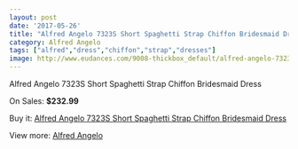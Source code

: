 ```yaml
---
layout: post
date: '2017-05-26'
title: "Alfred Angelo 7323S Short Spaghetti Strap Chiffon Bridesmaid Dress"
category: Alfred Angelo
tags: ["alfred","dress","chiffon","strap","dresses"]
image: http://www.eudances.com/9008-thickbox_default/alfred-angelo-7323s-short-spaghetti-strap-chiffon-bridesmaid-dress.jpg
---
```

Alfred Angelo 7323S Short Spaghetti Strap Chiffon Bridesmaid Dress

On Sales: **$232.99**
<a href="https://www.eudances.com/en/alfred-angelo/3026-alfred-angelo-7323s-short-spaghetti-strap-chiffon-bridesmaid-dress.html"><amp-img layout="responsive" width="600" height="600" src="//www.eudances.com/9008-thickbox_default/alfred-angelo-7323s-short-spaghetti-strap-chiffon-bridesmaid-dress.jpg" alt="Alfred Angelo 7323S Short Spaghetti Strap Chiffon Bridesmaid Dress 0" /></a>
<a href="https://www.eudances.com/en/alfred-angelo/3026-alfred-angelo-7323s-short-spaghetti-strap-chiffon-bridesmaid-dress.html"><amp-img layout="responsive" width="600" height="600" src="//www.eudances.com/9009-thickbox_default/alfred-angelo-7323s-short-spaghetti-strap-chiffon-bridesmaid-dress.jpg" alt="Alfred Angelo 7323S Short Spaghetti Strap Chiffon Bridesmaid Dress 1" /></a>

Buy it: [Alfred Angelo 7323S Short Spaghetti Strap Chiffon Bridesmaid Dress](https://www.eudances.com/en/alfred-angelo/3026-alfred-angelo-7323s-short-spaghetti-strap-chiffon-bridesmaid-dress.html "Alfred Angelo 7323S Short Spaghetti Strap Chiffon Bridesmaid Dress")

View more: [Alfred Angelo](https://www.eudances.com/en/51-alfred-angelo "Alfred Angelo")